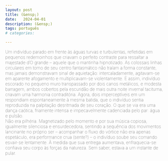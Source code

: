 ```yaml
---
layout: post
title: (&ensp;)
date:   2024-04-01
description: (&ensp;)
tags: português
# categories: 

---
```


<span style="font-size:14px;font-weight:lighter"> 
Um indivíduo parado em frente às águas turvas e turbulentas, refletidas em pequenos redemoinhos que criavam o perfeito contraste para ressaltar a majestade d’O grande – aquele que o mantinha hipnotizado. As colossais linhas circulares em torno de seu centro fantasmático não traíam a forma constante, mas jamais demonstravam sinal de aquietação: intercaladamente, agitavam-se em aparente afogamento e multiplicavam-se violentamente. E assim, indivíduo escorado no pequeno muro transpassado por dois canos metálicos, e modesta barragem, ambos cobertos pela escuridão de mais outra noite invernal taciturna, criavam uma harmonia contraditória. Agora, dois imperceptíveis em um respondiam espontaneamente à mesma batida, que o indivíduo sentia reproduzida na palpitação desritmada de seu coração. O que se via era uma dança caótica, friamente intensa e impecavelmente cadenciada pelo par: água e pulsão. 
<br>Não era pilhéria. Magnetizado pelo momento e por sua música copiosa, igualmente silenciosa e ensurdecedora, sentindo a sequência dos movimentos lancinante no próprio ser – acompanhar o fluxo do vórtice não era apenas espetáculo, era performance crua (sente?) – o indivíduo soube seu comando esvair-se lentamente. À medida que sua entrega aumentava, enfraquecia-se: confiava seu corpo às forças da natureza. Sem saber, estava a um instante de pular.
</span>
